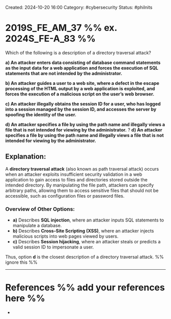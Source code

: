 Created: 2024-10-20 16:00
Category: #cybersecurity
Status: #philnits



# 2019S_FE_AM_37 %% ex. 2024S_FE-A_83 %%

Which of the following is a description of a directory traversal attack?

**a) An attacker enters data consisting of database command statements as the input data for a web application and forces the execution of SQL statements that are not intended by the administrator.**

**b) An attacker guides a user to a web site, where a defect in the escape processing of the HTML output by a web application is exploited, and forces the execution of a malicious script on the user’s web browser.**

**c) An attacker illegally obtains the session ID for a user, who has logged into a session managed by the session ID, and accesses the server by spoofing the identity of the user.**

**d) An attacker specifies a file by using the path name and illegally views a file that is not intended for viewing by the administrator.**
?
**d) An attacker specifies a file by using the path name and illegally views a file that is not intended for viewing by the administrator.**
## **Explanation:**

A **directory traversal attack** (also known as path traversal attack) occurs when an attacker exploits insufficient security validation in a web application to gain access to files and directories stored outside the intended directory. By manipulating the file path, attackers can specify arbitrary paths, allowing them to access sensitive files that should not be accessible, such as configuration files or password files.

### Overview of Other Options:

- **a)** Describes **SQL injection**, where an attacker inputs SQL statements to manipulate a database.
- **b)** Describes **Cross-Site Scripting (XSS)**, where an attacker injects malicious scripts into web pages viewed by users.
- **c)** Describes **Session hijacking**, where an attacker steals or predicts a valid session ID to impersonate a user.

Thus, option **d** is the closest description of a directory traversal attack.
%% ignore this %%
<!--SR:!2025-03-05,11,270-->
---









# References %% add your references here %%
- 